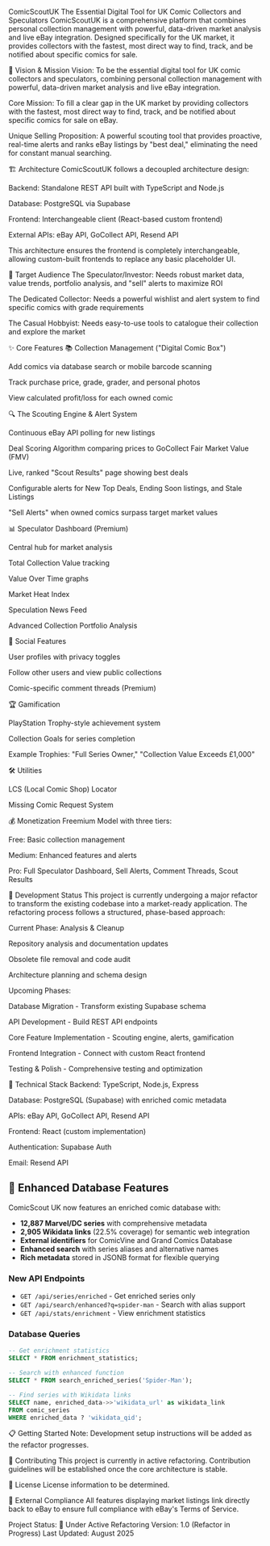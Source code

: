ComicScoutUK
The Essential Digital Tool for UK Comic Collectors and Speculators
ComicScoutUK is a comprehensive platform that combines personal collection management with powerful, data-driven market analysis and live eBay integration. Designed specifically for the UK market, it provides collectors with the fastest, most direct way to find, track, and be notified about specific comics for sale.

🎯 Vision & Mission
Vision: To be the essential digital tool for UK comic collectors and speculators, combining personal collection management with powerful, data-driven market analysis and live eBay integration.

Core Mission: To fill a clear gap in the UK market by providing collectors with the fastest, most direct way to find, track, and be notified about specific comics for sale on eBay.

Unique Selling Proposition: A powerful scouting tool that provides proactive, real-time alerts and ranks eBay listings by "best deal," eliminating the need for constant manual searching.

🏗️ Architecture
ComicScoutUK follows a decoupled architecture design:

Backend: Standalone REST API built with TypeScript and Node.js

Database: PostgreSQL via Supabase

Frontend: Interchangeable client (React-based custom frontend)

External APIs: eBay API, GoCollect API, Resend API

This architecture ensures the frontend is completely interchangeable, allowing custom-built frontends to replace any basic placeholder UI.

🎯 Target Audience
The Speculator/Investor: Needs robust market data, value trends, portfolio analysis, and "sell" alerts to maximize ROI

The Dedicated Collector: Needs a powerful wishlist and alert system to find specific comics with grade requirements

The Casual Hobbyist: Needs easy-to-use tools to catalogue their collection and explore the market

✨ Core Features
📚 Collection Management ("Digital Comic Box")

Add comics via database search or mobile barcode scanning

Track purchase price, grade, grader, and personal photos

View calculated profit/loss for each owned comic

🔍 The Scouting Engine & Alert System

Continuous eBay API polling for new listings

Deal Scoring Algorithm comparing prices to GoCollect Fair Market Value (FMV)

Live, ranked "Scout Results" page showing best deals

Configurable alerts for New Top Deals, Ending Soon listings, and Stale Listings

"Sell Alerts" when owned comics surpass target market values

📊 Speculator Dashboard (Premium)

Central hub for market analysis

Total Collection Value tracking

Value Over Time graphs

Market Heat Index

Speculation News Feed

Advanced Collection Portfolio Analysis

👥 Social Features

User profiles with privacy toggles

Follow other users and view public collections

Comic-specific comment threads (Premium)

🏆 Gamification

PlayStation Trophy-style achievement system

Collection Goals for series completion

Example Trophies: "Full Series Owner," "Collection Value Exceeds £1,000"

🛠️ Utilities

LCS (Local Comic Shop) Locator

Missing Comic Request System

💰 Monetization
Freemium Model with three tiers:

Free: Basic collection management

Medium: Enhanced features and alerts

Pro: Full Speculator Dashboard, Sell Alerts, Comment Threads, Scout Results

🚀 Development Status
This project is currently undergoing a major refactor to transform the existing codebase into a market-ready application. The refactoring process follows a structured, phase-based approach:

Current Phase: Analysis & Cleanup

Repository analysis and documentation updates

Obsolete file removal and code audit

Architecture planning and schema design

Upcoming Phases:

Database Migration - Transform existing Supabase schema

API Development - Build REST API endpoints

Core Feature Implementation - Scouting engine, alerts, gamification

Frontend Integration - Connect with custom React frontend

Testing & Polish - Comprehensive testing and optimization

🔧 Technical Stack
Backend: TypeScript, Node.js, Express

Database: PostgreSQL (Supabase) with enriched comic metadata

APIs: eBay API, GoCollect API, Resend API

Frontend: React (custom implementation)

Authentication: Supabase Auth

Email: Resend API

## 🚀 Enhanced Database Features

ComicScout UK now features an enriched comic database with:

- **12,887 Marvel/DC series** with comprehensive metadata
- **2,905 Wikidata links** (22.5% coverage) for semantic web integration
- **External identifiers** for ComicVine and Grand Comics Database
- **Enhanced search** with series aliases and alternative names
- **Rich metadata** stored in JSONB format for flexible querying

### New API Endpoints

- `GET /api/series/enriched` - Get enriched series only
- `GET /api/search/enhanced?q=spider-man` - Search with alias support  
- `GET /api/stats/enrichment` - View enrichment statistics

### Database Queries

```sql
-- Get enrichment statistics
SELECT * FROM enrichment_statistics;

-- Search with enhanced function
SELECT * FROM search_enriched_series('Spider-Man');

-- Find series with Wikidata links
SELECT name, enriched_data->>'wikidata_url' as wikidata_link
FROM comic_series 
WHERE enriched_data ? 'wikidata_qid';
```

📋 Getting Started
Note: Development setup instructions will be added as the refactor progresses.

🤝 Contributing
This project is currently in active refactoring. Contribution guidelines will be established once the core architecture is stable.

📄 License
License information to be determined.

🔗 External Compliance
All features displaying market listings link directly back to eBay to ensure full compliance with eBay's Terms of Service.

Project Status: 🚧 Under Active Refactoring
Version: 1.0 (Refactor in Progress)
Last Updated: August 2025
